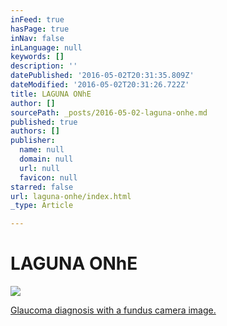 ```yaml
---
inFeed: true
hasPage: true
inNav: false
inLanguage: null
keywords: []
description: ''
datePublished: '2016-05-02T20:31:35.809Z'
dateModified: '2016-05-02T20:31:26.722Z'
title: LAGUNA ONhE
author: []
sourcePath: _posts/2016-05-02-laguna-onhe.md
published: true
authors: []
publisher:
  name: null
  domain: null
  url: null
  favicon: null
starred: false
url: laguna-onhe/index.html
_type: Article

---
```

# LAGUNA ONhE
![](https://the-grid-user-content.s3-us-west-2.amazonaws.com/c0532ac6-8f3f-4c31-b023-1a853b16d6ac.png)

[Glaucoma diagnosis with a fundus camera image.][0]

[0]: http://worldwide.espacenet.com/publicationDetails/biblio?CC=WO&NR=2013076336A4&KC=A4&FT=D